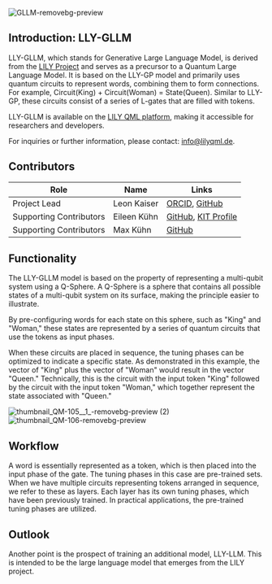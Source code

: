 ![GLLM-removebg-preview](https://github.com/user-attachments/assets/b586cbb8-3019-4ec0-8654-3e76922512f8)
## Introduction: LLY-GLLM

LLY-GLLM, which stands for Generative Large Language Model, is derived from the [LILY Project](http://www.lilyqml.de) and serves as a precursor to a Quantum Large Language Model. It is based on the LLY-GP model and primarily uses quantum circuits to represent words, combining them to form connections. For example, Circuit(King) + Circuit(Woman) = State(Queen). Similar to LLY-GP, these circuits consist of a series of L-gates that are filled with tokens.


LLY-GLLM is available on the [LILY QML platform](https://www.lilyqml.de), making it accessible for researchers and developers.

For inquiries or further information, please contact: [info@lilyqml.de](mailto:info@lilyqml.de).

## Contributors

| Role                     | Name          | Links                                                                                                                |
|--------------------------|---------------|----------------------------------------------------------------------------------------------------------------------|
| Project Lead             | Leon Kaiser   | [ORCID](https://orcid.org/0009-0000-4735-2044), [GitHub](https://github.com/xleonplayz)                              |
| Supporting Contributors  | Eileen Kühn   | [GitHub](https://github.com/eileen-kuehn), [KIT Profile](https://www-kseta.ttp.kit.edu/fellows/Eileen.Kuehn/)        |
| Supporting Contributors  | Max Kühn      | [GitHub](https://github.com/maxfischer2781)                                                                          |


## Functionality


The LLY-GLLM model is based on the property of representing a multi-qubit system using a Q-Sphere. A Q-Sphere is a sphere that contains all possible states of a multi-qubit system on its surface, making the principle easier to illustrate.

By pre-configuring words for each state on this sphere, such as "King" and "Woman," these states are represented by a series of quantum circuits that use the tokens as input phases.

When these circuits are placed in sequence, the tuning phases can be optimized to indicate a specific state. As demonstrated in this example, the vector of "King" plus the vector of "Woman" would result in the vector "Queen." Technically, this is the circuit with the input token "King" followed by the circuit with the input token "Woman," which together represent the state associated with "Queen."





![thumbnail_QM-105__1_-removebg-preview (2)](https://github.com/user-attachments/assets/46d8378b-a7c1-4ed9-9306-7a195d558bf1)
![thumbnail_QM-106-removebg-preview](https://github.com/user-attachments/assets/1c4101b6-4c6d-4aed-aa39-09b3b18b8135)

## Workflow

A word is essentially represented as a token, which is then placed into the input phase of the gate. The tuning phases in this case are pre-trained sets. When we have multiple circuits representing tokens arranged in sequence, we refer to these as layers. Each layer has its own tuning phases, which have been previously trained. In practical applications, the pre-trained tuning phases are utilized.

## Outlook

Another point is the prospect of training an additional model, LLY-LLM. This is intended to be the large language model that emerges from the LILY project.
